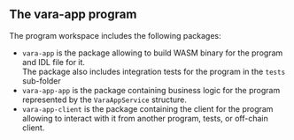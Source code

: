 ## The **vara-app** program

The program workspace includes the following packages:
- `vara-app` is the package allowing to build WASM binary for the program and IDL file for it.  
  The package also includes integration tests for the program in the `tests` sub-folder
- `vara-app-app` is the package containing business logic for the program represented by the `VaraAppService` structure.  
- `vara-app-client` is the package containing the client for the program allowing to interact with it from another program, tests, or
  off-chain client.

